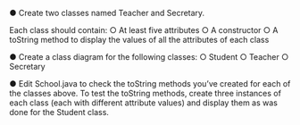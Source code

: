 ● Create two classes named Teacher and Secretary. 

Each class should contain: 
○ At least five attributes 
○ A constructor 
○ A toString method to display the values of all the attributes of each class 

● Create a class diagram for the following classes: 
○ Student 
○ Teacher 
○ Secretary 

● Edit School.java to check the toString methods you’ve created for each of the classes above. 
To test the toString methods, create three instances of each class (each with different attribute values) and display them as was done for the Student class.
